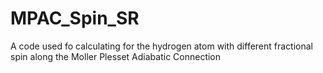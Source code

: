 # MPAC_Spin_SR
A code used fo calculating for the hydrogen atom with different fractional spin along the Moller Plesset Adiabatic Connection
